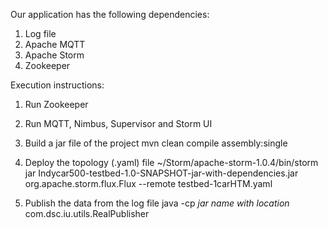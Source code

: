 Our application has the following dependencies:

1. Log file 
2. Apache MQTT
3. Apache Storm
4. Zookeeper

Execution instructions:
1. Run Zookeeper
2. Run MQTT, Nimbus, Supervisor and Storm UI

3. Build a jar file of the project
mvn clean compile assembly:single
 
4. Deploy the topology (.yaml) file 
~/Storm/apache-storm-1.0.4/bin/storm jar Indycar500-testbed-1.0-SNAPSHOT-jar-with-dependencies.jar org.apache.storm.flux.Flux --remote testbed-1carHTM.yaml

5. Publish the data from the log file
java -cp *jar name with location* com.dsc.iu.utils.RealPublisher



 

